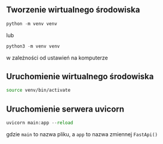 ## Tworzenie wirtualnego środowiska
```python
python -m venv venv
```
lub
```python
python3 -m venv venv
```
w zależności od ustawień na komputerze

## Uruchomienie wirtualnego środowiska
```bash
source venv/bin/activate
```

## Uruchomienie serwera uvicorn
```python
uvicorn main:app --reload
```

gdzie `main` to nazwa pliku, a `app` to nazwa zmiennej `FastApi()`

